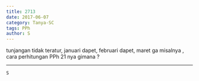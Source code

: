 ```yaml
---
title: 2713
date: 2017-06-07
category: Tanya-SC
tags: PPh
author: S
---
```


tunjangan tidak teratur, januari dapet, februari dapet, maret ga misalnya , cara perhitungan PPh 21 nya gimana ?

---



`S`
